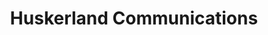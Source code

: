 ---
title: "Huskerland Communications"
url: /broken-bow/huskerland-communications/
shop: mobile phone
---